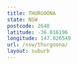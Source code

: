 ```yaml
---
title: THURGOONA
state: NSW
postcode: 2640
latitude: -36.016196
longitude: 147.026549
url: /nsw/thurgoona/
layout: suburb
---
```

